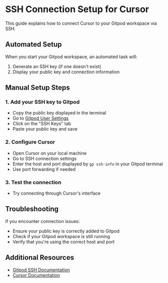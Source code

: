 
# SSH Connection Setup for Cursor

This guide explains how to connect Cursor to your Gitpod workspace via SSH.

## Automated Setup

When you start your Gitpod workspace, an automated task will:
1. Generate an SSH key (if one doesn't exist)
2. Display your public key and connection information

## Manual Setup Steps

### 1. Add your SSH key to Gitpod

- Copy the public key displayed in the terminal
- Go to [Gitpod User Settings](https://gitpod.io/user/settings)
- Click on the "SSH Keys" tab
- Paste your public key and save

### 2. Configure Cursor

- Open Cursor on your local machine
- Go to SSH connection settings
- Enter the host and port displayed by `gp ssh-info` in your Gitpod terminal
- Use port forwarding if needed

### 3. Test the connection

- Try connecting through Cursor's interface

## Troubleshooting

If you encounter connection issues:
- Ensure your public key is correctly added to Gitpod
- Check if your Gitpod workspace is still running
- Verify that you're using the correct host and port

## Additional Resources

- [Gitpod SSH Documentation](https://www.gitpod.io/docs/configure/ssh)
- [Cursor Documentation](https://cursor.sh/docs)
